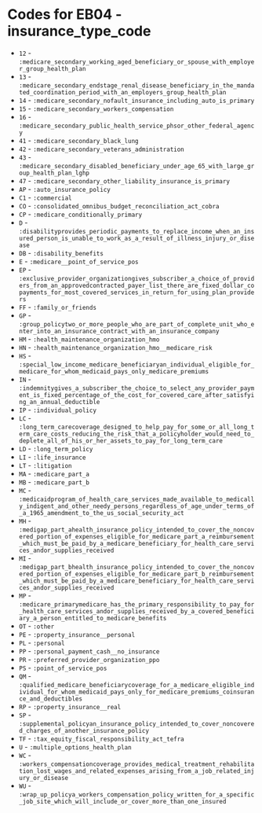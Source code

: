# Codes for EB04 - insurance_type_code
* `12` - `:medicare_secondary_working_aged_beneficiary_or_spouse_with_employer_group_health_plan`
* `13` - `:medicare_secondary_endstage_renal_disease_beneficiary_in_the_mandated_coordination_period_with_an_employers_group_health_plan`
* `14` - `:medicare_secondary_nofault_insurance_including_auto_is_primary`
* `15` - `:medicare_secondary_workers_compensation`
* `16` - `:medicare_secondary_public_health_service_phsor_other_federal_agency`
* `41` - `:medicare_secondary_black_lung`
* `42` - `:medicare_secondary_veterans_administration`
* `43` - `:medicare_secondary_disabled_beneficiary_under_age_65_with_large_group_health_plan_lghp`
* `47` - `:medicare_secondary_other_liability_insurance_is_primary`
* `AP` - `:auto_insurance_policy`
* `C1` - `:commercial`
* `CO` - `:consolidated_omnibus_budget_reconciliation_act_cobra`
* `CP` - `:medicare_conditionally_primary`
* `D` - `:disabilityprovides_periodic_payments_to_replace_income_when_an_insured_person_is_unable_to_work_as_a_result_of_illness_injury_or_disease`
* `DB` - `:disability_benefits`
* `E` - `:medicare__point_of_service_pos`
* `EP` - `:exclusive_provider_organizationgives_subscriber_a_choice_of_providers_from_an_approvedcontracted_payer_list_there_are_fixed_dollar_copayments_for_most_covered_services_in_return_for_using_plan_providers`
* `FF` - `:family_or_friends`
* `GP` - `:group_policytwo_or_more_people_who_are_part_of_complete_unit_who_enter_into_an_insurance_contract_with_an_insurance_company`
* `HM` - `:health_maintenance_organization_hmo`
* `HN` - `:health_maintenance_organization_hmo__medicare_risk`
* `HS` - `:special_low_income_medicare_beneficiaryan_individual_eligible_for_medicare_for_whom_medicaid_pays_only_medicare_premiums`
* `IN` - `:indemnitygives_a_subscriber_the_choice_to_select_any_provider_payment_is_fixed_percentage_of_the_cost_for_covered_care_after_satisfying_an_annual_deductible`
* `IP` - `:individual_policy`
* `LC` - `:long_term_carecoverage_designed_to_help_pay_for_some_or_all_long_term_care_costs_reducing_the_risk_that_a_policyholder_would_need_to_deplete_all_of_his_or_her_assets_to_pay_for_long_term_care`
* `LD` - `:long_term_policy`
* `LI` - `:life_insurance`
* `LT` - `:litigation`
* `MA` - `:medicare_part_a`
* `MB` - `:medicare_part_b`
* `MC` - `:medicaidprogram_of_health_care_services_made_available_to_medically_indigent_and_other_needy_persons_regardless_of_age_under_terms_of_a_1965_amendment_to_the_us_social_security_act`
* `MH` - `:medigap_part_ahealth_insurance_policy_intended_to_cover_the_noncovered_portion_of_expenses_eligible_for_medicare_part_a_reimbursement_which_must_be_paid_by_a_medicare_beneficiary_for_health_care_services_andor_supplies_received`
* `MI` - `:medigap_part_bhealth_insurance_policy_intended_to_cover_the_noncovered_portion_of_expenses_eligible_for_medicare_part_b_reimbursement_which_must_be_paid_by_a_medicare_beneficiary_for_health_care_services_andor_supplies_received`
* `MP` - `:medicare_primarymedicare_has_the_primary_responsibility_to_pay_for_health_care_services_andor_supplies_received_by_a_covered_beneficiary_a_person_entitled_to_medicare_benefits`
* `OT` - `:other`
* `PE` - `:property_insurance__personal`
* `PL` - `:personal`
* `PP` - `:personal_payment_cash__no_insurance`
* `PR` - `:preferred_provider_organization_ppo`
* `PS` - `:point_of_service_pos`
* `QM` - `:qualified_medicare_beneficiarycoverage_for_a_medicare_eligible_individual_for_whom_medicaid_pays_only_for_medicare_premiums_coinsurance_and_deductibles`
* `RP` - `:property_insurance__real`
* `SP` - `:supplemental_policyan_insurance_policy_intended_to_cover_noncovered_charges_of_another_insurance_policy`
* `TF` - `:tax_equity_fiscal_responsibility_act_tefra`
* `U` - `:multiple_options_health_plan`
* `WC` - `:workers_compensationcoverage_provides_medical_treatment_rehabilitation_lost_wages_and_related_expenses_arising_from_a_job_related_injury_or_disease`
* `WU` - `:wrap_up_policya_workers_compensation_policy_written_for_a_specific_job_site_which_will_include_or_cover_more_than_one_insured`
